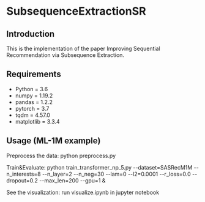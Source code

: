 # SubsequenceExtractionSR

## Introduction
This is the implementation of the paper Improving Sequential Recommendation via Subsequence Extraction.

## Requirements
+ Python = 3.6
+ numpy = 1.19.2
+ pandas = 1.2.2
+ pytorch = 3.7
+ tqdm = 4.57.0
+ matplotlib = 3.3.4

## Usage (ML-1M example)

Preprocess the data: python preprocess.py

Train&Evaluate: python train_transformer_np_5.py --dataset=SASRecM1M --n_interests=8 --n_layer=2 --n_neg=30 --lam=0 --l2=0.0001 --r_loss=0.0 --dropout=0.2 --max_len=200 --gpu=1 &

See the visualization: run visualize.ipynb in jupyter notebook
